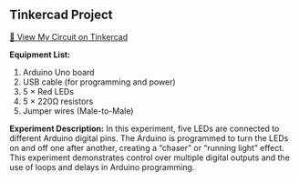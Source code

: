 ## Tinkercad Project
[🔗 View My Circuit on Tinkercad]([https://www.tinkercad.com/things/YourProjectID](https://www.tinkercad.com/things/dWTRwr5w9bZ-terrific-bombul-waasa/editel?returnTo=https%3A%2F%2Fwww.tinkercad.com%2Fdashboard%2Fdesigns%2Fcircuits&sharecode=KmmGO1xjNKQSDvWI0svVnukfSgEfG4RPJV1nBT_ZsVw))


**Equipment List:**

1. Arduino Uno board
2. USB cable (for programming and power)
3. 5 × Red LEDs
4. 5 × 220Ω resistors
5. Jumper wires (Male-to-Male)

**Experiment Description:**
In this experiment, five LEDs are connected to different Arduino digital pins. The Arduino is programmed to turn the LEDs on and off one after another, creating a “chaser” or “running light” effect. This experiment demonstrates control over multiple digital outputs and the use of loops and delays in Arduino programming.


